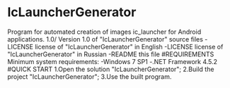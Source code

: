 # IcLauncherGenerator
Program for automated creation of images ic_launcher for Android applications.
1.0/                  Version 1.0 of "IcLauncherGenerator" source files
-LICENSE              license of "IcLauncherGenerator" in English
-LICENSE              license of "IcLauncherGenerator" in Russian
-README               this file
#REQUIREMENTS
Minimum system requirements:
-Windows 7 SP1
-.NET Framework 4.5.2
#QUICK START
1.Open the solution "IcLauncherGenerator";
2.Build the project "IcLauncherGenerator";
3.Use the built program.
